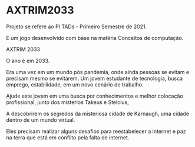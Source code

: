 # AXTRIM2033
Projeto se refere ao PI TADs - Primeiro Semestre de 2021.

É um jogo desenvolvido com base na matéria Conceitos de computação.

AXTRIM 2033 

O ano é em 2033.

Era uma vez em um mundo pós pandemia, onde ainda pessoas se evitam e precisam mesmo se evitarem.
Um jovem estudante de tecnologia, busca emprego, estabilidade, em um novo cenário de trabalho.

Ajude este jovem em uma busca por conhecimentos e melhor colocação profissional, junto dos misterios Takeus e Stelcius,

A descobrirem os segredos da misteriosa cidade de Karnaugh, uma cidade dentro de um mundo virtual.

Eles precisam realizar alguns desafios para reestabelecer a internet e paz na terra que está em conflito pela falta de internet.